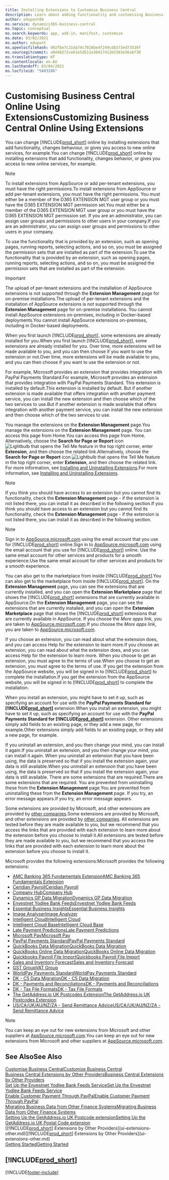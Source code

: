 ```yaml
---
title: Installing Extensions to Customise Business Central
description: Learn about adding functionality and customising Business Central by installing extensions.
author: edupont04
ms.service: dynamics365-business-central
ms.topic: conceptual
ms.search.keywords: app, add-in, manifest, customize
ms.date: 03/02/2021
ms.author: edupont
ms.openlocfilehash: d92fbe7c21da74c7818be4f249cdb373ed73539f
ms.sourcegitcommit: a9d48272ce61e5d512a30417412b5363e56abf30
ms.translationtype: HT
ms.contentlocale: en-AU
ms.lasthandoff: 03/04/2021
ms.locfileid: "5493286"
---
```

# <a name="customizing-business-central-online-using-extensions"></a><span data-ttu-id="321a4-103">Customising Business Central Online Using Extensions</span><span class="sxs-lookup"><span data-stu-id="321a4-103">Customizing Business Central Online Using Extensions</span></span>

<span data-ttu-id="321a4-104">You can change [!INCLUDE[prod_short](includes/prod_short.md)] online by installing extensions that add functionality, changes behaviour, or gives you access to new online services, for example.</span><span class="sxs-lookup"><span data-stu-id="321a4-104">You can change [!INCLUDE[prod_short](includes/prod_short.md)] online by installing extensions that add functionality, changes behavior, or gives you access to new online services, for example.</span></span>

> [!NOTE]
> <span data-ttu-id="321a4-105">To install extensions from AppSource or add per-tenant extensions, you must have the right permissions.</span><span class="sxs-lookup"><span data-stu-id="321a4-105">To install extensions from AppSource or add per-tenant extensions, you must have the right permissions.</span></span> <span data-ttu-id="321a4-106">You must either be a member of the D365 EXTENSION MGT user group or you must have the D365 EXTENSION MGT permission set.</span><span class="sxs-lookup"><span data-stu-id="321a4-106">You must either be a member of the D365 EXTENSION MGT user group or you must have the D365 EXTENSION MGT permission set.</span></span> <span data-ttu-id="321a4-107">If you are an administrator, you can assign user groups and permissions to other users in your company.</span><span class="sxs-lookup"><span data-stu-id="321a4-107">If you are an administrator, you can assign user groups and permissions to other users in your company.</span></span>

<span data-ttu-id="321a4-108">To use the functionality that is provided by an extension, such as opening pages, running reports, selecting actions, and so on, you must be assigned the permission sets that are installed as part of the extension.</span><span class="sxs-lookup"><span data-stu-id="321a4-108">To use the functionality that is provided by an extension, such as opening pages, running reports, selecting actions, and so on, you must be assigned the permission sets that are installed as part of the extension.</span></span>

> [!IMPORTANT]  
> <span data-ttu-id="321a4-109">The upload of per-tenant extensions and the installation of AppSource extensions is not supported through the **Extension Management** page for on-premise installations.</span><span class="sxs-lookup"><span data-stu-id="321a4-109">The upload of per-tenant extensions and the installation of AppSource extensions is not supported through the **Extension Management** page for on-premise installations.</span></span> <span data-ttu-id="321a4-110">You cannot install AppSource extensions on-premises, including in Docker-based deployments.</span><span class="sxs-lookup"><span data-stu-id="321a4-110">You cannot install AppSource extensions on-premises, including in Docker-based deployments.</span></span>

<span data-ttu-id="321a4-111">When you first launch [!INCLUDE[prod_short](includes/prod_short.md)], some extensions are already installed for you.</span><span class="sxs-lookup"><span data-stu-id="321a4-111">When you first launch [!INCLUDE[prod_short](includes/prod_short.md)], some extensions are already installed for you.</span></span> <span data-ttu-id="321a4-112">Over time, more extensions will be made available to you, and you can then choose if you want to use the extension or not.</span><span class="sxs-lookup"><span data-stu-id="321a4-112">Over time, more extensions will be made available to you, and you can then choose if you want to use the extension or not.</span></span>

<span data-ttu-id="321a4-113">For example, Microsoft provides an extension that provides integration with PayPal Payments Standard.</span><span class="sxs-lookup"><span data-stu-id="321a4-113">For example, Microsoft provides an extension that provides integration with PayPal Payments Standard.</span></span> <span data-ttu-id="321a4-114">This extension is installed by default.</span><span class="sxs-lookup"><span data-stu-id="321a4-114">This extension is installed by default.</span></span>
<span data-ttu-id="321a4-115">But if another extension is made available that offers integration with another payment service, you can install the new extension and then choose which of the two services to use.</span><span class="sxs-lookup"><span data-stu-id="321a4-115">But if another extension is made available that offers integration with another payment service, you can install the new extension and then choose which of the two services to use.</span></span>  

<span data-ttu-id="321a4-116">You manage the extensions on the **Extension Management** page.</span><span class="sxs-lookup"><span data-stu-id="321a4-116">You manage the extensions on the **Extension Management** page.</span></span> <span data-ttu-id="321a4-117">You can access this page from Home.</span><span class="sxs-lookup"><span data-stu-id="321a4-117">You can access this page from Home.</span></span> <span data-ttu-id="321a4-118">Alternatively, choose the **Search for Page or Report** icon ![Lightbulb that opens the Tell Me feature](media/ui-search/search_small.png "Tell me what you want to do") in the top right corner, enter **Extension**, and then choose the related link.</span><span class="sxs-lookup"><span data-stu-id="321a4-118">Alternatively, choose the **Search for Page or Report** icon ![Lightbulb that opens the Tell Me feature](media/ui-search/search_small.png "Tell me what you want to do") in the top right corner, enter **Extension**, and then choose the related link.</span></span> <span data-ttu-id="321a4-119">For more information, see [Installing and Uninstalling Extensions](ui-extensions-install-uninstall.md).</span><span class="sxs-lookup"><span data-stu-id="321a4-119">For more information, see [Installing and Uninstalling Extensions](ui-extensions-install-uninstall.md).</span></span>

> [!NOTE]  
> <span data-ttu-id="321a4-120">If you think you should have access to an extension but you cannot find its functionality, check the **Extension Management** page - if the extension is not listed there, you can install it as described in the following section.</span><span class="sxs-lookup"><span data-stu-id="321a4-120">If you think you should have access to an extension but you cannot find its functionality, check the **Extension Management** page - if the extension is not listed there, you can install it as described in the following section.</span></span>  

> [!NOTE]  
> <span data-ttu-id="321a4-121">Sign in to [AppSource.microsoft.com](https://appsource.microsoft.com/) using the email account that you use for [!INCLUDE[prod_short](includes/prod_short.md)] online.</span><span class="sxs-lookup"><span data-stu-id="321a4-121">Sign in to [AppSource.microsoft.com](https://appsource.microsoft.com/) using the email account that you use for [!INCLUDE[prod_short](includes/prod_short.md)] online.</span></span> <span data-ttu-id="321a4-122">Use the same email account for other services and products for a smooth experience.</span><span class="sxs-lookup"><span data-stu-id="321a4-122">Use the same email account for other services and products for a smooth experience.</span></span>  

<span data-ttu-id="321a4-123">You can also get to the marketplace from inside [!INCLUDE[prod_short](includes/prod_short.md)].</span><span class="sxs-lookup"><span data-stu-id="321a4-123">You can also get to the marketplace from inside [!INCLUDE[prod_short](includes/prod_short.md)].</span></span> <span data-ttu-id="321a4-124">On the **Extension Management** page, you can see the extensions that are currently installed, and you can open the **Extension Marketplace** page that shows the [!INCLUDE[prod_short](includes/prod_short.md)] extensions that are currently available in AppSource.</span><span class="sxs-lookup"><span data-stu-id="321a4-124">On the **Extension Management** page, you can see the extensions that are currently installed, and you can open the **Extension Marketplace** page that shows the [!INCLUDE[prod_short](includes/prod_short.md)] extensions that are currently available in AppSource.</span></span> <span data-ttu-id="321a4-125">If you choose the *More apps* link, you are taken to [AppSource.microsoft.com](https://appsource.microsoft.com/marketplace/apps?product=dynamics-365%3Bdynamics-365-business-central&page=1).</span><span class="sxs-lookup"><span data-stu-id="321a4-125">If you choose the *More apps* link, you are taken to [AppSource.microsoft.com](https://appsource.microsoft.com/marketplace/apps?product=dynamics-365%3Bdynamics-365-business-central&page=1).</span></span>  

<span data-ttu-id="321a4-126">If you choose an extension, you can read about what the extension does, and you can access Help for the extension to learn more.</span><span class="sxs-lookup"><span data-stu-id="321a4-126">If you choose an extension, you can read about what the extension does, and you can access Help for the extension to learn more.</span></span> <span data-ttu-id="321a4-127">When you choose to get an extension, you must agree to the terms of use.</span><span class="sxs-lookup"><span data-stu-id="321a4-127">When you choose to get an extension, you must agree to the terms of use.</span></span> <span data-ttu-id="321a4-128">If you get the extension from the AppSource website, you will be signed in to [!INCLUDE[prod_short](includes/prod_short.md)] to complete the installation.</span><span class="sxs-lookup"><span data-stu-id="321a4-128">If you get the extension from the AppSource website, you will be signed in to [!INCLUDE[prod_short](includes/prod_short.md)] to complete the installation.</span></span>  

<span data-ttu-id="321a4-129">When you install an extension, you might have to set it up, such as specifying an account for use with the **PayPal Payments Standard for [!INCLUDE[prod_short](includes/prod_short.md)]** extension.</span><span class="sxs-lookup"><span data-stu-id="321a4-129">When you install an extension, you might have to set it up, such as specifying an account for use with the **PayPal Payments Standard for [!INCLUDE[prod_short](includes/prod_short.md)]** extension.</span></span>
<span data-ttu-id="321a4-130">Other extensions simply add fields to an existing page, or they add a new page, for example.</span><span class="sxs-lookup"><span data-stu-id="321a4-130">Other extensions simply add fields to an existing page, or they add a new page, for example.</span></span>   

<span data-ttu-id="321a4-131">If you uninstall an extension, and you then change your mind, you can install it again.</span><span class="sxs-lookup"><span data-stu-id="321a4-131">If you uninstall an extension, and you then change your mind, you can install it again.</span></span> <span data-ttu-id="321a4-132">When you uninstall an extension that you have been using, the data is preserved so that if you install the extension again, your data is still available.</span><span class="sxs-lookup"><span data-stu-id="321a4-132">When you uninstall an extension that you have been using, the data is preserved so that if you install the extension again, your data is still available.</span></span> <span data-ttu-id="321a4-133">There are some extensions that are required.</span><span class="sxs-lookup"><span data-stu-id="321a4-133">There are some extensions that are required.</span></span> <span data-ttu-id="321a4-134">You are prevented from uninstalling these from the **Extension Management** page.</span><span class="sxs-lookup"><span data-stu-id="321a4-134">You are prevented from uninstalling these from the **Extension Management** page.</span></span> <span data-ttu-id="321a4-135">If you try, an error message appears.</span><span class="sxs-lookup"><span data-stu-id="321a4-135">If you try, an error message appears.</span></span>  

<span data-ttu-id="321a4-136">Some extensions are provided by Microsoft, and other extensions are provided by [other companies](ui-extensions-other.md).</span><span class="sxs-lookup"><span data-stu-id="321a4-136">Some extensions are provided by Microsoft, and other extensions are provided by [other companies](ui-extensions-other.md).</span></span> <span data-ttu-id="321a4-137">All extensions are tested before they are made available to you, but we recommend that you access the links that are provided with each extension to learn more about the extension before you choose to install it.</span><span class="sxs-lookup"><span data-stu-id="321a4-137">All extensions are tested before they are made available to you, but we recommend that you access the links that are provided with each extension to learn more about the extension before you choose to install it.</span></span>  

<span data-ttu-id="321a4-138">Microsoft provides the following extensions:</span><span class="sxs-lookup"><span data-stu-id="321a4-138">Microsoft provides the following extensions:</span></span>  

* [<span data-ttu-id="321a4-139">AMC Banking 365 Fundamentals Extension</span><span class="sxs-lookup"><span data-stu-id="321a4-139">AMC Banking 365 Fundamentals Extension</span></span>](ui-extensions-amc-banking.md)
* [<span data-ttu-id="321a4-140">Ceridian Payroll</span><span class="sxs-lookup"><span data-stu-id="321a4-140">Ceridian Payroll</span></span>](ui-extensions-ceridian-payroll.md)
* [<span data-ttu-id="321a4-141">Company Hub</span><span class="sxs-lookup"><span data-stu-id="321a4-141">Company Hub</span></span>](ui-extensions-company-hub.md)  
* [<span data-ttu-id="321a4-142">Dynamics GP Data Migration</span><span class="sxs-lookup"><span data-stu-id="321a4-142">Dynamics GP Data Migration</span></span>](ui-extensions-dynamicsgp-data-migration.md)
* [<span data-ttu-id="321a4-143">Envestnet Yodlee Bank Feeds</span><span class="sxs-lookup"><span data-stu-id="321a4-143">Envestnet Yodlee Bank Feeds</span></span>](ui-extensions-yodlee-bank-feeds.md)
* [<span data-ttu-id="321a4-144">Essential Business Insights</span><span class="sxs-lookup"><span data-stu-id="321a4-144">Essential Business Insights</span></span>](ui-extensions-essential-business-insights.md)
* [<span data-ttu-id="321a4-145">Image Analyser</span><span class="sxs-lookup"><span data-stu-id="321a4-145">Image Analyzer</span></span>](ui-extensions-image-analyzer.md)
* [<span data-ttu-id="321a4-146">Intelligent Cloud</span><span class="sxs-lookup"><span data-stu-id="321a4-146">Intelligent Cloud</span></span>](ui-extensions-data-replication.md)
* [<span data-ttu-id="321a4-147">Intelligent Cloud Base</span><span class="sxs-lookup"><span data-stu-id="321a4-147">Intelligent Cloud Base</span></span>](ui-extensions-intelligent-cloud.md)  
* [<span data-ttu-id="321a4-148">Late Payment Predictions</span><span class="sxs-lookup"><span data-stu-id="321a4-148">Late Payment Predictions</span></span>](ui-extensions-late-payment-prediction.md)
* [<span data-ttu-id="321a4-149">Microsoft Pay</span><span class="sxs-lookup"><span data-stu-id="321a4-149">Microsoft Pay</span></span>](ui-extensions-microsoft-pay-payments.md)
* [<span data-ttu-id="321a4-150">PayPal Payments Standard</span><span class="sxs-lookup"><span data-stu-id="321a4-150">PayPal Payments Standard</span></span>](ui-extensions-paypal-payments-standard.md)
* [<span data-ttu-id="321a4-151">QuickBooks Data Migration</span><span class="sxs-lookup"><span data-stu-id="321a4-151">QuickBooks Data Migration</span></span>](ui-extensions-quickbooks-data-migration.md)
* [<span data-ttu-id="321a4-152">QuickBooks Online Data Migration</span><span class="sxs-lookup"><span data-stu-id="321a4-152">QuickBooks Online Data Migration</span></span>](ui-extensions-quickbooks-online-data-migration.md)
* [<span data-ttu-id="321a4-153">Quickbooks Payroll File Import</span><span class="sxs-lookup"><span data-stu-id="321a4-153">Quickbooks Payroll File Import</span></span>](ui-extensions-quickbooks-payroll.md)
* [<span data-ttu-id="321a4-154">Sales and Inventory Forecast</span><span class="sxs-lookup"><span data-stu-id="321a4-154">Sales and Inventory Forecast</span></span>](ui-extensions-sales-forecast.md)
* [<span data-ttu-id="321a4-155">GST Group</span><span class="sxs-lookup"><span data-stu-id="321a4-155">VAT Group</span></span>](ui-extensions-vat-group.md)
* [<span data-ttu-id="321a4-156">WorldPay Payments Standard</span><span class="sxs-lookup"><span data-stu-id="321a4-156">WorldPay Payments Standard</span></span>](ui-extensions-worldpay-payments-standard.md)
* [<span data-ttu-id="321a4-157">DK - C5 Data Migration</span><span class="sxs-lookup"><span data-stu-id="321a4-157">DK - C5 Data Migration</span></span>](ui-extensions-c5-data-migration.md)
* [<span data-ttu-id="321a4-158">DK - Payments and Reconciliations</span><span class="sxs-lookup"><span data-stu-id="321a4-158">DK - Payments and Reconciliations</span></span>](ui-extensions-payments-reconciliation-formats-dk.md)
* [<span data-ttu-id="321a4-159">DK - Tax File Formats</span><span class="sxs-lookup"><span data-stu-id="321a4-159">DK - Tax File Formats</span></span>](ui-extensions-tax-file-formats-dk.md)
* [<span data-ttu-id="321a4-160">The GetAddress.io UK Postcodes Extension</span><span class="sxs-lookup"><span data-stu-id="321a4-160">The GetAddress.io UK Postcodes Extension</span></span>](LocalFunctionality/UnitedKingdom/ui-extensions-getaddressio.md)  
* [<span data-ttu-id="321a4-161">US/CA/UK/AU/NZ/ZA - Send Remittance Advice</span><span class="sxs-lookup"><span data-stu-id="321a4-161">US/CA/UK/AU/NZ/ZA - Send Remittance Advice</span></span>](ui-extensions-send-remittance-advice.md)

> [!NOTE]  
> <span data-ttu-id="321a4-162">You can keep an eye out for new extensions from Microsoft and other suppliers at [AppSource.microsoft.com](https://appsource.microsoft.com/marketplace/apps?product=dynamics-365%3Bdynamics-365-business-central&page=1).</span><span class="sxs-lookup"><span data-stu-id="321a4-162">You can keep an eye out for new extensions from Microsoft and other suppliers at [AppSource.microsoft.com](https://appsource.microsoft.com/marketplace/apps?product=dynamics-365%3Bdynamics-365-business-central&page=1).</span></span>

## <a name="see-also"></a><span data-ttu-id="321a4-163">See Also</span><span class="sxs-lookup"><span data-stu-id="321a4-163">See Also</span></span>

[<span data-ttu-id="321a4-164">Customise Business Central</span><span class="sxs-lookup"><span data-stu-id="321a4-164">Customize Business Central</span></span>](ui-customizing-overview.md)  
[<span data-ttu-id="321a4-165">Business Central Extensions by Other Providers</span><span class="sxs-lookup"><span data-stu-id="321a4-165">Business Central Extensions by Other Providers</span></span>](ui-extensions-other.md)  
[<span data-ttu-id="321a4-166">Set Up the Envestnet Yodlee Bank Feeds Service</span><span class="sxs-lookup"><span data-stu-id="321a4-166">Set Up the Envestnet Yodlee Bank Feeds Service</span></span>](bank-how-setup-bank-statement-service.md)  
[<span data-ttu-id="321a4-167">Enable Customer Payment Through PayPal</span><span class="sxs-lookup"><span data-stu-id="321a4-167">Enable Customer Payment Through PayPal</span></span>](sales-how-enable-payment-service-extensions.md)  
[<span data-ttu-id="321a4-168">Migrating Business Data from Other Finance Systems</span><span class="sxs-lookup"><span data-stu-id="321a4-168">Migrating Business Data from Other Finance Systems</span></span>](across-import-data-configuration-packages.md)  
[<span data-ttu-id="321a4-169">Setting Up the GetAddress.io UK Postcode extension</span><span class="sxs-lookup"><span data-stu-id="321a4-169">Setting Up the GetAddress.io UK Postal Code extension</span></span>](LocalFunctionality/UnitedKingdom/uk-setup-postal-code-service.md)  
<span data-ttu-id="321a4-170">[[!INCLUDE[prod_short](includes/prod_short.md)] Extensions by Other Providers](ui-extensions-other.md)</span><span class="sxs-lookup"><span data-stu-id="321a4-170">[[!INCLUDE[prod_short](includes/prod_short.md)] Extensions by Other Providers](ui-extensions-other.md)</span></span>  
[<span data-ttu-id="321a4-171">Getting Started</span><span class="sxs-lookup"><span data-stu-id="321a4-171">Getting Started</span></span>](product-get-started.md)  

## [!INCLUDE[prod_short](includes/free_trial_md.md)]  


[!INCLUDE[footer-include](includes/footer-banner.md)]
